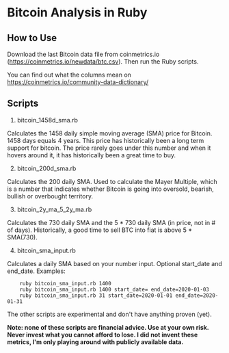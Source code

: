 # Bitcoin Analysis in Ruby

## How to Use

Download the last Bitcoin data file from coinmetrics.io (https://coinmetrics.io/newdata/btc.csv). Then run the Ruby scripts.

You can find out what the columns mean on https://coinmetrics.io/community-data-dictionary/

## Scripts

1. bitcoin_1458d_sma.rb

Calculates the 1458 daily simple moving average (SMA) price for Bitcoin. 1458 days equals 4 years. This price has historically been a long term support for bitcoin. The price rarely goes under this number and when it hovers around it, it has historically been a great time to buy.

2. bitcoin_200d_sma.rb

Calculates the 200 daily SMA. Used to calculate the Mayer Multiple, which is a number that indicates whether Bitcoin is going into oversold, bearish, bullish or overbought territory.

3. bitcoin_2y_ma_5_2y_ma.rb

Calculates the 730 daily SMA and the 5 * 730 daily SMA (in price, not in # of days). Historically, a good time to sell BTC into fiat is above 5 * SMA(730).

4. bitcoin_sma_input.rb

Calculates a daily SMA based on your number input. Optional start_date and end_date. Examples:
```
	ruby bitcoin_sma_input.rb 1400
	ruby bitcoin_sma_input.rb 1400 start_date= end_date=2020-01-03
	ruby bitcoin_sma_input.rb 31 start_date=2020-01-01 end_date=2020-01-31
```

The other scripts are experimental and don't have anything proven (yet).

**Note: none of these scripts are financial advice. Use at your own risk. Never invest what you cannot afford to lose. I did not invent these metrics, I'm only playing around with publicly available data.**
